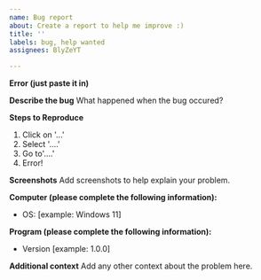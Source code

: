 ```yaml
---
name: Bug report
about: Create a report to help me improve :)
title: ''
labels: bug, help wanted
assignees: BlyZeYT

---
```


**Error (just paste it in)**


**Describe the bug**
What happened when the bug occured?

**Steps to Reproduce**
1. Click on '...'
2. Select '....'
3. Go to'....'
4. Error!

**Screenshots**
Add screenshots to help explain your problem.

**Computer (please complete the following information):**
 - OS: [example: Windows 11]

**Program (please complete the following information):**
 - Version [example: 1.0.0]

**Additional context**
Add any other context about the problem here.

